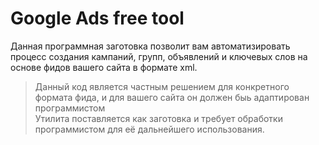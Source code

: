 # Google Ads free tool

Данная программная заготовка позволит вам автоматизировать процесс создания кампаний, групп, объявлений и ключевых слов
на основе фидов вашего сайта в формате xml.

> Данный код является частным решением для конкретного формата фида, и для вашего сайта он должен быь адаптирован программистом <br>
Утилита поставляется как заготовка и требует обработки программистом для её дальнейшего использования.